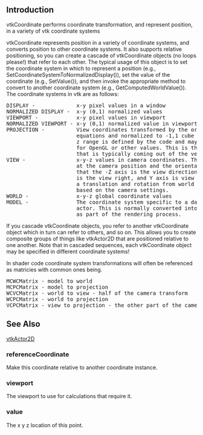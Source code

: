 ## Introduction

vtkCoordinate performs coordinate transformation, and represent position, in a variety of vtk coordinate systems

vtkCoordinate represents position in a variety of coordinate systems, and
converts position to other coordinate systems. It also supports relative
positioning, so you can create a cascade of vtkCoordinate objects (no loops
please!) that refer to each other. The typical usage of this object is
to set the coordinate system in which to represent a position (e.g.,
SetCoordinateSystemToNormalizedDisplay()), set the value of the coordinate
(e.g., SetValue()), and then invoke the appropriate method to convert to
another coordinate system (e.g., GetComputedWorldValue()).
The coordinate systems in vtk are as follows:

<PRE>
DISPLAY -             x-y pixel values in a window
NORMALIZED DISPLAY -  x-y (0,1) normalized values
VIEWPORT -            x-y pixel values in viewport
NORMALIZED VIEWPORT - x-y (0,1) normalized value in viewport
PROJECTION -          View coordinates transformed by the ortho/perspective
                      equations and normalized to -1,1 cube on X and Y. The
                      z range is defined by the code and may be -1,1
                      for OpenGL or other values. This is the coordinate system
                      that is typically coming out of the vertex shader.
VIEW -                x-y-z values in camera coordinates. The origin is
                      at the camera position and the orientation is such
                      that the -Z axis is the view direction, the X axis
                      is the view right, and Y axis is view up. This is
                      a translation and rotation from world coordinates
                      based on the camera settings.
WORLD -               x-y-z global coordinate values
MODEL -               The coordinate system specific to a dataset or
                      actor. This is normally converted into WORLD coordinates
                      as part of the rendering process.
</PRE>

If you cascade vtkCoordinate objects, you refer to another vtkCoordinate
object which in turn can refer to others, and so on. This allows you to
create composite groups of things like vtkActor2D that are positioned
relative to one another. Note that in cascaded sequences, each
vtkCoordinate object may be specified in different coordinate systems!

In shader code coordinate system transformations will often be referenced
as matricies with common ones being.
<PRE>
MCWCMatrix - model to world
MCPCMatrix - model to projection
WCVCMatrix - world to view - half of the camera transform
WCPCMatrix - world to projection
VCPCMatrix - view to projection - the other part of the camera transform
</PRE>

## See Also

[vtkActor2D](./Rendering_Core_Actor2D.html)

### referenceCoordinate

Make this coordinate relative to another coordinate instance.

### viewport

The viewport to use for calculations that require it.

### value

The x y z location of this point.
